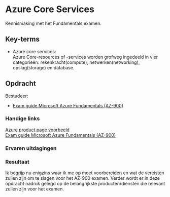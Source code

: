 # Azure Core Services
Kennismaking met het Fundamentals examen.

## Key-terms
- Azure core services:  
  Azure Core-resources of -services worden grofweg ingedeeld in vier categorieën: rekenkracht(compute), netwerken(networking), opslag(storage) en database.  


## Opdracht
Bestudeer:
- [Exam guide Microsoft Azure Fundamentals (AZ-900)](https://query.prod.cms.rt.microsoft.com/cms/api/am/binary/RE3VwUY)
### Handige links
[Azure product page voorbeeld](https://azure.microsoft.com/en-us/products/devops/pipelines/)  
[Exam guide Microsoft Azure Fundamentals (AZ-900)](https://query.prod.cms.rt.microsoft.com/cms/api/am/binary/RE3VwUY)

### Ervaren uitdagingen


### Resultaat
Ik begrijp nu enigzins waar ik me op moet voorbereiden en wat de vereisten zullen zijn om te slagen voor het AZ-900 examen.
Verder wordt er in deze opdracht nadruk gelegd op de belangrijkste producten/diensten die relevant zullen zijn voor het examen.
